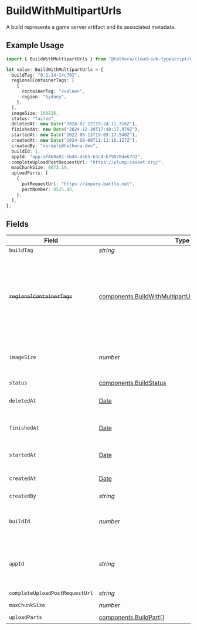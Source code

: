# BuildWithMultipartUrls

A build represents a game server artifact and its associated metadata.

## Example Usage

```typescript
import { BuildWithMultipartUrls } from "@hathora/cloud-sdk-typescript/models/components";

let value: BuildWithMultipartUrls = {
  buildTag: "0.1.14-14c793",
  regionalContainerTags: [
    {
      containerTag: "<value>",
      region: "Sydney",
    },
  ],
  imageSize: 100226,
  status: "failed",
  deletedAt: new Date("2024-02-22T19:24:11.316Z"),
  finishedAt: new Date("2024-12-30T17:40:17.979Z"),
  startedAt: new Date("2022-06-13T19:05:17.540Z"),
  createdAt: new Date("2024-08-09T11:11:16.127Z"),
  createdBy: "noreply@hathora.dev",
  buildId: 1,
  appId: "app-af469a92-5b45-4565-b3c4-b79878de67d2",
  completeUploadPostRequestUrl: "https://plump-casket.org/",
  maxChunkSize: 8073.19,
  uploadParts: [
    {
      putRequestUrl: "https://impure-battle.net",
      partNumber: 4535.43,
    },
  ],
};
```

## Fields

| Field                                                                                                                              | Type                                                                                                                               | Required                                                                                                                           | Description                                                                                                                        | Example                                                                                                                            |
| ---------------------------------------------------------------------------------------------------------------------------------- | ---------------------------------------------------------------------------------------------------------------------------------- | ---------------------------------------------------------------------------------------------------------------------------------- | ---------------------------------------------------------------------------------------------------------------------------------- | ---------------------------------------------------------------------------------------------------------------------------------- |
| `buildTag`                                                                                                                         | *string*                                                                                                                           | :heavy_minus_sign:                                                                                                                 | N/A                                                                                                                                | 0.1.14-14c793                                                                                                                      |
| ~~`regionalContainerTags`~~                                                                                                        | [components.BuildWithMultipartUrlsRegionalContainerTags](../../models/components/buildwithmultiparturlsregionalcontainertags.md)[] | :heavy_check_mark:                                                                                                                 | : warning: ** DEPRECATED **: This will be removed in a future release, please migrate away from it as soon as possible.            |                                                                                                                                    |
| `imageSize`                                                                                                                        | *number*                                                                                                                           | :heavy_check_mark:                                                                                                                 | The size (in bytes) of the Docker image built by Hathora.                                                                          |                                                                                                                                    |
| `status`                                                                                                                           | [components.BuildStatus](../../models/components/buildstatus.md)                                                                   | :heavy_check_mark:                                                                                                                 | N/A                                                                                                                                |                                                                                                                                    |
| `deletedAt`                                                                                                                        | [Date](https://developer.mozilla.org/en-US/docs/Web/JavaScript/Reference/Global_Objects/Date)                                      | :heavy_check_mark:                                                                                                                 | When the build was deleted.                                                                                                        |                                                                                                                                    |
| `finishedAt`                                                                                                                       | [Date](https://developer.mozilla.org/en-US/docs/Web/JavaScript/Reference/Global_Objects/Date)                                      | :heavy_check_mark:                                                                                                                 | When [`RunBuild()`](https://hathora.dev/api#tag/BuildV2/operation/RunBuild) finished executing.                                    |                                                                                                                                    |
| `startedAt`                                                                                                                        | [Date](https://developer.mozilla.org/en-US/docs/Web/JavaScript/Reference/Global_Objects/Date)                                      | :heavy_check_mark:                                                                                                                 | When [`RunBuild()`](https://hathora.dev/api#tag/BuildV2/operation/RunBuild) is called.                                             |                                                                                                                                    |
| `createdAt`                                                                                                                        | [Date](https://developer.mozilla.org/en-US/docs/Web/JavaScript/Reference/Global_Objects/Date)                                      | :heavy_check_mark:                                                                                                                 | When [`CreateBuild()`](https://hathora.dev/api#tag/BuildV2/operation/CreateBuild) is called.                                       |                                                                                                                                    |
| `createdBy`                                                                                                                        | *string*                                                                                                                           | :heavy_check_mark:                                                                                                                 | N/A                                                                                                                                | noreply@hathora.dev                                                                                                                |
| `buildId`                                                                                                                          | *number*                                                                                                                           | :heavy_check_mark:                                                                                                                 | System generated id for a build. Increments by 1.                                                                                  | 1                                                                                                                                  |
| `appId`                                                                                                                            | *string*                                                                                                                           | :heavy_check_mark:                                                                                                                 | System generated unique identifier for an application.                                                                             | app-af469a92-5b45-4565-b3c4-b79878de67d2                                                                                           |
| `completeUploadPostRequestUrl`                                                                                                     | *string*                                                                                                                           | :heavy_check_mark:                                                                                                                 | N/A                                                                                                                                |                                                                                                                                    |
| `maxChunkSize`                                                                                                                     | *number*                                                                                                                           | :heavy_check_mark:                                                                                                                 | N/A                                                                                                                                |                                                                                                                                    |
| `uploadParts`                                                                                                                      | [components.BuildPart](../../models/components/buildpart.md)[]                                                                     | :heavy_check_mark:                                                                                                                 | N/A                                                                                                                                |                                                                                                                                    |